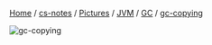[Home](https://mengxianbin.github.io) /
[cs-notes](https://mengxianbin.github.io/cs-notes/site) /
[Pictures](https://mengxianbin.github.io/cs-notes/site/Pictures) /
[JVM](https://mengxianbin.github.io/cs-notes/site/Pictures/JVM) /
[GC](https://mengxianbin.github.io/cs-notes/site/Pictures/JVM/GC) /
[gc-copying](https://mengxianbin.github.io/cs-notes/site/Pictures/JVM/GC/gc-copying)

![gc-copying](https://mengxianbin.github.io/cs-notes/./Pictures/JVM/GC/gc-copying.jpg)